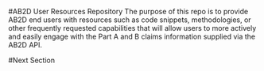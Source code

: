 #AB2D User Resources Repository
The purpose of this repo is to provide AB2D end users with resources such as code snippets, methodologies, or other frequently requested capabilities that will allow users to more actively and easily engage with the Part A and B claims information supplied via the AB2D API.

#Next Section
 